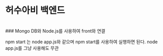 # 허수아비 백엔드

<br />
### Mongo DB와 Node.js를 사용하여 front와 연결

npm start 는 node app.js와 같으며 npm start를 사용하여 실행하면 된다.
node app.js를 그냥 사용해도 무관
